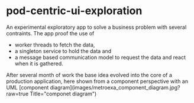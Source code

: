 # pod-centric-ui-exploration
An experimental exploratory app to solve a business problem with several contraints. 
The app proof the use of 
- worker threads to fetch the data, 
- a singleton service to hold the data and 
- a message based communication model to request the data and react when it is gathered.

After several month of work the base idea evolved into the core of a production application, 
here shown from a component perspective with an UML [component diagram](images/metroexa_component_diagram.jpg?raw=true Title="componet diagram")

